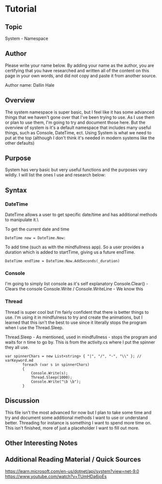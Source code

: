 # Tutorial
## Topic
System - Namespace

## Author
Please write your name below. By adding your name as the author, you are certifying that you have researched and written all of the content on this page in your own words, and did not copy and paste it from another source.

Author name: Dallin Hale

## Overview
The system namespace is super basic, but I feel like it has some advanced things that we haven't gone over that I've been trying to use. As I use them or plan to use them, I'm going to try and document those here. But the overview of system is it's a default namespace that includes many useful things, such as Console, DateTime, ect. Using System is what we need to put at the top (although I don't think it's needed in modern systems like the other defaults)

## Purpose
System has very basic but very useful functions and the purposes vary wildly. I will list the ones I use and research below:

## Syntax 

### DateTime
DateTime allows a user to get specific date/time and has additional methods to manipulate it.\

To get the current date and time
```
DateTime now = DateTime.Now: 
```

To add time (such as with the mindfullness app). So a user provides a duration which is added to startTime, giving us a future endTime. 
```
DateTime endTime = DateTime.Now.AddSeconds(_duration)
```
### Console 
I'm going to simply list console as it's self explanatory
Console.Clear() - Clears the console
Console.Write / Console.WriteLine - We know this 

### Thread
Thread is super cool but I'm fairly confident that there is better things to use. I'm using it in mindfulness to try and create the animations, but I learned that this isn't the best to use since it literally stops the program when I use the Thread.Sleep.

Thread.Sleep - As mentioned, used in mindfullness - stops the program and waits for n time to go by. This is from the activity.cs where I put the spinner they all use. 
```
var spinnerChars = new List<string> { "|", "/", "-", "\\" }; // varKeyword.md
        foreach (var s in spinnerChars)
        {   
            Console.Write(s);
            Thread.Sleep(1000);
            Console.Write("\b \b");
        }
```

## Discussion
This file isn't the most advanced for now but I plan to take some time and try and document some additional methods I want to use or understand better. Threading for instance is something I want to spend more time on. This isn't finished, more of just a placeholder I want to fill out more. 

## Other Interesting Notes

## Additional Reading Material / Quick Sources
https://learn.microsoft.com/en-us/dotnet/api/system?view=net-9.0
https://www.youtube.com/watch?v=TUmHDa6joEs

